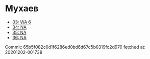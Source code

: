 # Мухаев
- [33: WA 6](33.md)
- [34: NA](34.md)
- [35: NA](35.md)
- [36: NA](36.md)

Commit: 65b5f082c0d1f6286ed0bd6d67c5b0319fc2d970
 fetched at: 20201202-001738
